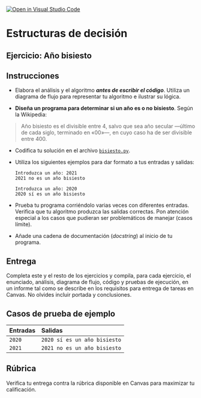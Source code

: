 [![Open in Visual Studio Code](https://classroom.github.com/assets/open-in-vscode-718a45dd9cf7e7f842a935f5ebbe5719a5e09af4491e668f4dbf3b35d5cca122.svg)](https://classroom.github.com/online_ide?assignment_repo_id=12297587&assignment_repo_type=AssignmentRepo)
# Estructuras de decisión

## Ejercicio: Año bisiesto

## Instrucciones
- Elabora el análisis y el algoritmo ***antes de escribir el código***. Utiliza un diagrama de flujo para representar tu algoritmo e ilustrar su lógica.

- **Diseña un programa para determinar si un año es o no bisiesto**. Según la Wikipedia:
> Año bisiesto es el divisible entre 4, salvo que sea año secular &mdash;último de cada siglo, terminado en «00»&mdash;, en cuyo caso ha de ser divisible entre 400. 

- Codifica tu solución en el archivo [`bisiesto.py`](/bisiesto.py).
   
- Utiliza los siguientes ejemplos para dar formato a tus entradas y salidas:
  ```
  Introduzca un año: 2021
  2021 no es un año bisiesto
  
  Introduzca un año: 2020
  2020 sí es un año bisiesto
  ```
  
- Prueba tu programa corriéndolo varias veces con diferentes entradas. Verifica que tu algoritmo produzca las salidas correctas. Pon atención especial a los casos que pudieran ser problemáticos de manejar (casos límite).

- Añade una cadena de documentación (*docstring*) al inicio de tu programa.
  
## Entrega
Completa este y el resto de los ejercicios y compila, para cada ejercicio, el enunciado, análisis, diagrama de flujo, código y pruebas de ejecución, en un informe tal como se describe en los requisitos para entrega de tareas en Canvas. No olvides incluir portada y conclusiones.

## Casos de prueba de ejemplo
| Entradas | Salidas |
|:---------|:--------|
| `2020` | `2020 sí es un año bisiesto` |
| `2021` | `2021 no es un año bisiesto` |

## Rúbrica
Verifica tu entrega contra la rúbrica disponible en Canvas para maximizar tu calificación.